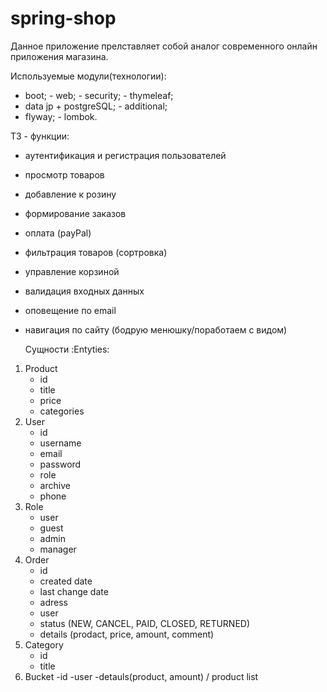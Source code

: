 # spring-shop
Данное приложение прелставляет собой аналог современного онлайн приложения магазина.

Используемые модули(технологии):
- boot;  - web;  - security;  - thymeleaf;
- data jp + postgreSQL;  - additional;
- flyway;  - lombok.

ТЗ - функции:
- аутентификация и регистрация пользователей
- просмотр товаров
- добавление к розину
- формирование заказов
- оплата (payPal)
- фильтрация товаров (сортровка)
- управление корзиной
- валидация входных данных
- оповещение по email
- навигация по сайту (бодрую менюшку/поработаем с видом)

  Сущности :Entyties:
1. Product
	- id
	- title
	- price
	- categories
2. User
	- id
	- username
	- email
	- password
	- role
	- archive
	- phone
3. Role
	- user 
	- guest
	- admin
	- manager
4. Order
	- id
	- created date
	- last change date
	- adress
	- user
	- status (NEW, CANCEL, PAID, CLOSED, RETURNED)
	- details (prodact, price, amount, comment)
5. Category
	- id
	- title
6. Bucket
	-id
	-user
	-detauls(product, amount) / product list
